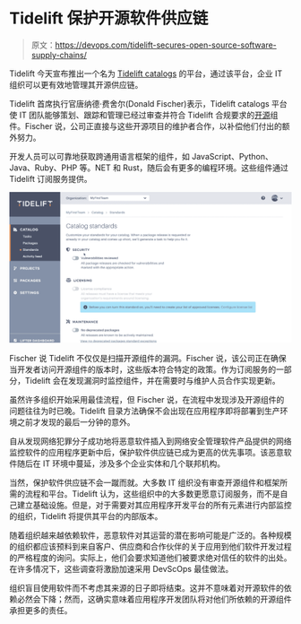 # Tidelift 保护开源软件供应链

> 原文：<https://devops.com/tidelift-secures-open-source-software-supply-chains/>

Tidelift 今天宣布推出一个名为 [Tidelift catalogs](https://www.prnewswire.com/news-releases/tidelift-introduces-a-comprehensive-way-for-organizations-to-ensure-the-health-of-their-open-source-supply-chain-301216456.html) 的平台，通过该平台，企业 IT 组织可以更有效地管理其开源供应链。

Tidelift 首席执行官唐纳德·费舍尔(Donald Fischer)表示，Tidelift catalogs 平台使 IT 团队能够策划、跟踪和管理已经过审查并符合 Tidelift 合规要求的[开源](https://devops.com/?s=open%20source)组件。Fischer 说，公司正直接与这些开源项目的维护者合作，以补偿他们付出的额外努力。

开发人员可以可靠地获取跨通用语言框架的组件，如 JavaScript、Python、Java、Ruby、PHP 等。NET 和 Rust，随后会有更多的编程环境。这些组件通过 Tidelift 订阅服务提供。

![](img/51032e883077bda2a64bef5530f8ec73.png)

Fischer 说 Tidelift 不仅仅是扫描开源组件的漏洞。Fischer 说，该公司正在确保当开发者访问开源组件的版本时，这些版本符合特定的政策。作为订阅服务的一部分，Tidelift 会在发现漏洞时监控组件，并在需要时与维护人员合作实现更新。

虽然许多组织开始采用最佳流程，但 Fischer 说，在流程中发现涉及开源组件的问题往往为时已晚。Tidelift 目录方法确保不会出现在应用程序即将部署到生产环境之前才发现的最后一分钟的意外。

自从发现网络犯罪分子成功地将恶意软件插入到网络安全管理软件产品提供的网络监控软件的应用程序更新中后，保护软件供应链已成为更高的优先事项。该恶意软件随后在 IT 环境中蔓延，涉及多个企业实体和几个联邦机构。

当然，保护软件供应链不会一蹴而就。大多数 IT 组织没有审查开源组件和框架所需的流程和平台。Tidelift 认为，这些组织中的大多数更愿意订阅服务，而不是自己建立基础设施。但是，对于需要对其应用程序开发平台的所有元素进行内部监控的组织，Tidelift 将提供其平台的内部版本。

随着组织越来越依赖软件，恶意软件对其运营的潜在影响可能是广泛的。各种规模的组织都应该预料到来自客户、供应商和合作伙伴的关于应用到他们软件开发过程的严格程度的询问。实际上，他们会要求知道他们被要求绝对信任的软件的出处。在许多情况下，这些调查将激励加速采用 DevScOps 最佳做法。

组织盲目使用软件而不考虑其来源的日子即将结束。这并不意味着对开源软件的依赖必然会下降；然而，这确实意味着应用程序开发团队将对他们所依赖的开源组件承担更多的责任。